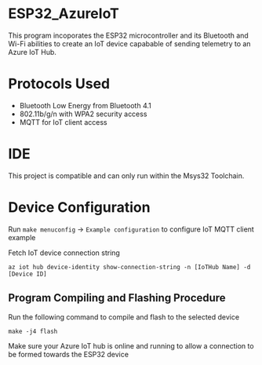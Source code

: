 # ESP32_AzureIoT
This program incoporates the ESP32 microcontroller and its Bluetooth and Wi-Fi abilities to create
an IoT device capabable of sending telemetry to an Azure IoT Hub.

# Protocols Used
- Bluetooth Low Energy from Bluetooth 4.1
- 802.11b/g/n with WPA2 security access
- MQTT for IoT client access

# IDE
This project is compatible and can only run within the Msys32 Toolchain.

# Device Configuration

Run `make menuconfig` -> `Example configuration` to configure IoT MQTT client example

Fetch IoT device connection string
```
az iot hub device-identity show-connection-string -n [IoTHub Name] -d [Device ID]
```

## Program Compiling and Flashing Procedure

Run the following command to compile and flash to the selected device

```
make -j4 flash
```
Make sure your Azure IoT hub is online and running to allow a connection
to be formed towards the ESP32 device
